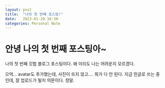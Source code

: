 ```yaml
---
layout: post
title:  "나의 첫 번째 포스팅!"
date:   2023-01-20 16:30
categories: Personal Note
---
```


# 안녕 나의 첫 번째 포스팅아~
나의 첫 번째 깃헙 블로그 포스팅이다.
왜 이리도 나는 어려운지 모르겠다.

으억...
avatar도 추가했는데, 사진이 뜨지 않고.... 뭐가 다 안 된다.
지금 한글로  쓰는 중인데, 잘 업로드가 될지 의문이다. 정말.